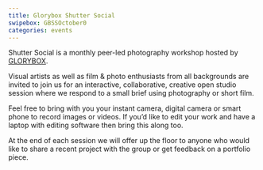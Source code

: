 ```yaml
---
title: Glorybox Shutter Social
swipebox: GBSSOctober0
categories: events
---
```

Shutter Social is a monthly peer-led photography workshop hosted by [GLORYBOX](http://www.glory-box.co.uk/).

Visual artists as well as film & photo enthusiasts from all backgrounds are invited to join us for an interactive, collaborative, creative open studio session where we respond to a small brief using photography or short film.

Feel free to bring with you your instant camera, digital camera or smart phone to record images or videos. If you&#8217;d like to edit your work and have a laptop with editing software then bring this along too.

At the end of each session we will offer up the floor to anyone who would like to share a recent project with the group or get feedback on a portfolio piece.

